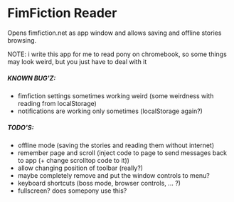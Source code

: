 FimFiction Reader
=================
Opens fimfiction.net as app window and allows saving and offline stories browsing.

NOTE: i write this app for me to read pony on chromebook, so some things may look weird, but you just have to deal with it

##### KNOWN BUG'Z:
- fimfiction settings sometimes working weird (some weirdness with reading from localStorage)
- notifications are working only sometimes (localStorage again?)

##### TODO'S:
- offline mode (saving the stories and reading them without internet)
- remember page and scroll (inject code to page to send messages back to app (+ change scrolltop code to it))
- allow changing position of toolbar (really?)
- maybe completely remove and put the window controls to menu?
- keyboard shortcuts (boss mode, browser controls, ... ?)
- fullscreen? does somepony use this?
